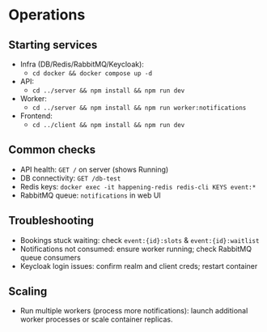 # Operations

## Starting services
- Infra (DB/Redis/RabbitMQ/Keycloak):
  - `cd docker && docker compose up -d`
- API:
  - `cd ../server && npm install && npm run dev`
- Worker:
  - `cd ../server && npm install && npm run worker:notifications`
- Frontend:
  - `cd ../client && npm install && npm run dev`

## Common checks
- API health: `GET /` on server (shows Running)
- DB connectivity: `GET /db-test`
- Redis keys: `docker exec -it happening-redis redis-cli KEYS event:*`
- RabbitMQ queue: `notifications` in web UI

## Troubleshooting
- Bookings stuck waiting: check `event:{id}:slots` & `event:{id}:waitlist`
- Notifications not consumed: ensure worker running; check RabbitMQ queue consumers
- Keycloak login issues: confirm realm and client creds; restart container

## Scaling
- Run multiple workers (process more notifications): launch additional worker processes or scale container replicas.
